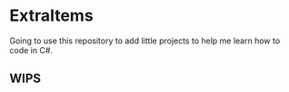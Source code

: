 # ExtraItems
Going to use this repository to add little projects to help me learn how to code in C#.

WIPS
------
